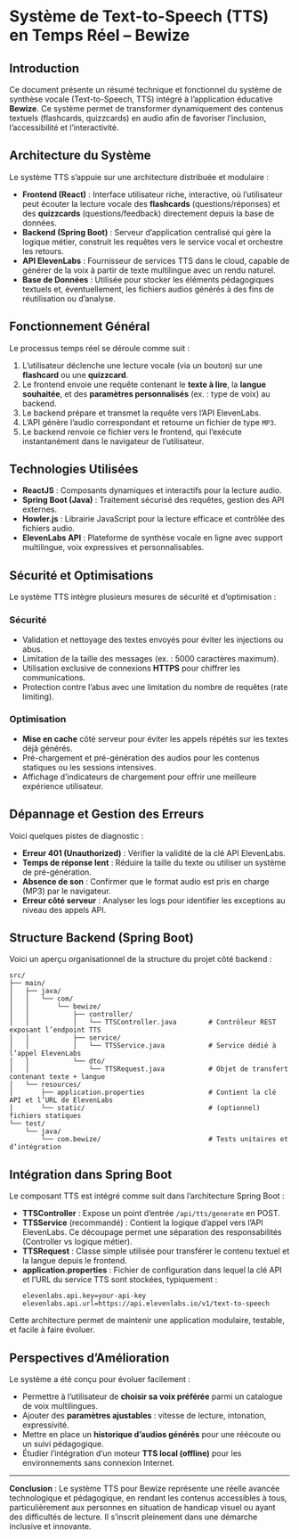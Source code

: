 
# Système de Text-to-Speech (TTS) en Temps Réel – Bewize

## Introduction
Ce document présente un résumé technique et fonctionnel du système de synthèse vocale (Text-to-Speech, TTS) intégré à l’application éducative **Bewize**. Ce système permet de transformer dynamiquement des contenus textuels (flashcards, quizzcards) en audio afin de favoriser l’inclusion, l’accessibilité et l’interactivité.

## Architecture du Système
Le système TTS s’appuie sur une architecture distribuée et modulaire :

- **Frontend (React)** : Interface utilisateur riche, interactive, où l’utilisateur peut écouter la lecture vocale des **flashcards** (questions/réponses) et des **quizzcards** (questions/feedback) directement depuis la base de données.
- **Backend (Spring Boot)** : Serveur d’application centralisé qui gère la logique métier, construit les requêtes vers le service vocal et orchestre les retours.
- **API ElevenLabs** : Fournisseur de services TTS dans le cloud, capable de générer de la voix à partir de texte multilingue avec un rendu naturel.
- **Base de Données** : Utilisée pour stocker les éléments pédagogiques textuels et, éventuellement, les fichiers audios générés à des fins de réutilisation ou d’analyse.

## Fonctionnement Général
Le processus temps réel se déroule comme suit :

1. L’utilisateur déclenche une lecture vocale (via un bouton) sur une **flashcard** ou une **quizzcard**.
2. Le frontend envoie une requête contenant le **texte à lire**, la **langue souhaitée**, et des **paramètres personnalisés** (ex. : type de voix) au backend.
3. Le backend prépare et transmet la requête vers l’API ElevenLabs.
4. L’API génère l’audio correspondant et retourne un fichier de type `MP3`.
5. Le backend renvoie ce fichier vers le frontend, qui l’exécute instantanément dans le navigateur de l’utilisateur.

## Technologies Utilisées
- **ReactJS** : Composants dynamiques et interactifs pour la lecture audio.
- **Spring Boot (Java)** : Traitement sécurisé des requêtes, gestion des API externes.
- **Howler.js** : Librairie JavaScript pour la lecture efficace et contrôlée des fichiers audio.
- **ElevenLabs API** : Plateforme de synthèse vocale en ligne avec support multilingue, voix expressives et personnalisables.

## Sécurité et Optimisations
Le système TTS intègre plusieurs mesures de sécurité et d’optimisation :

### Sécurité
- Validation et nettoyage des textes envoyés pour éviter les injections ou abus.
- Limitation de la taille des messages (ex. : 5000 caractères maximum).
- Utilisation exclusive de connexions **HTTPS** pour chiffrer les communications.
- Protection contre l’abus avec une limitation du nombre de requêtes (rate limiting).

### Optimisation
- **Mise en cache** côté serveur pour éviter les appels répétés sur les textes déjà générés.
- Pré-chargement et pré-génération des audios pour les contenus statiques ou les sessions intensives.
- Affichage d’indicateurs de chargement pour offrir une meilleure expérience utilisateur.

## Dépannage et Gestion des Erreurs
Voici quelques pistes de diagnostic :

- **Erreur 401 (Unauthorized)** : Vérifier la validité de la clé API ElevenLabs.
- **Temps de réponse lent** : Réduire la taille du texte ou utiliser un système de pré-génération.
- **Absence de son** : Confirmer que le format audio est pris en charge (MP3) par le navigateur.
- **Erreur côté serveur** : Analyser les logs pour identifier les exceptions au niveau des appels API.

## Structure Backend (Spring Boot)

Voici un aperçu organisationnel de la structure du projet côté backend :

```
src/
├── main/
│   ├── java/
│   │   └── com/
│   │       └── bewize/
│   │           ├── controller/
│   │           │   └── TTSController.java        # Contrôleur REST exposant l’endpoint TTS
│   │           ├── service/
│   │           │   └── TTSService.java           # Service dédié à l’appel ElevenLabs
│   │           └── dto/
│   │               └── TTSRequest.java           # Objet de transfert contenant texte + langue
│   └── resources/
│       ├── application.properties                # Contient la clé API et l’URL de ElevenLabs
│       └── static/                               # (optionnel) fichiers statiques
└── test/
    └── java/
        └── com.bewize/                           # Tests unitaires et d’intégration
```

## Intégration dans Spring Boot

Le composant TTS est intégré comme suit dans l’architecture Spring Boot :

- **TTSController** : Expose un point d’entrée `/api/tts/generate` en POST.
- **TTSService** (recommandé) : Contient la logique d’appel vers l’API ElevenLabs. Ce découpage permet une séparation des responsabilités (Controller vs logique métier).
- **TTSRequest** : Classe simple utilisée pour transférer le contenu textuel et la langue depuis le frontend.
- **application.properties** : Fichier de configuration dans lequel la clé API et l’URL du service TTS sont stockées, typiquement :
  ```
  elevenlabs.api.key=your-api-key
  elevenlabs.api.url=https://api.elevenlabs.io/v1/text-to-speech
  ```

Cette architecture permet de maintenir une application modulaire, testable, et facile à faire évoluer.

## Perspectives d’Amélioration
Le système a été conçu pour évoluer facilement :

- Permettre à l’utilisateur de **choisir sa voix préférée** parmi un catalogue de voix multilingues.
- Ajouter des **paramètres ajustables** : vitesse de lecture, intonation, expressivité.
- Mettre en place un **historique d’audios générés** pour une réécoute ou un suivi pédagogique.
- Étudier l’intégration d’un moteur **TTS local (offline)** pour les environnements sans connexion Internet.

---

**Conclusion** : Le système TTS pour Bewize représente une réelle avancée technologique et pédagogique, en rendant les contenus accessibles à tous, particulièrement aux personnes en situation de handicap visuel ou ayant des difficultés de lecture. Il s’inscrit pleinement dans une démarche inclusive et innovante.
